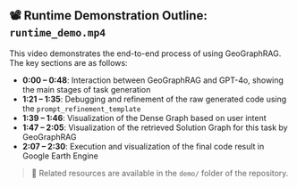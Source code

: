 ## 📽️ Runtime Demonstration Outline: `runtime_demo.mp4`

This video demonstrates the end-to-end process of using GeoGraphRAG. The key sections are as follows:

- **0:00 – 0:48**: Interaction between GeoGraphRAG and GPT-4o, showing the main stages of task generation  
- **1:21 – 1:35**: Debugging and refinement of the raw generated code using the `prompt_refinement_template`  
- **1:39 – 1:46**: Visualization of the Dense Graph based on user intent  
- **1:47 – 2:05**: Visualization of the retrieved Solution Graph for this task by GeoGraphRAG  
- **2:07 – 2:30**: Execution and visualization of the final code result in Google Earth Engine  

> 📁 Related resources are available in the `demo/` folder of the repository.
